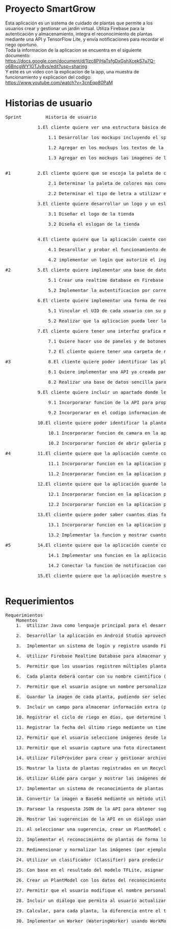 # Proyecto SmartGrow
Esta aplicación es un sistema de cuidado de plantas que permite a los usuarios crear y gestionar un jardín virtual. Utiliza Firebase para la autenticación y almacenamiento, integra el reconocimiento de plantas mediante una API y TensorFlow Lite, y envía notificaciones para recordar el riego oportuno.<br/>
Toda la informacion de la aplicacion se encuentra en el siguiente documento:<br/>
https://docs.google.com/document/d/1lzc8PjHaTsfgDxGshXcekS7u7Q-o6BncgWY1GTJy8vs/edit?usp=sharing<br/>
Y este es un video con la explicacion de la app, una muestra de funcionamiento y explicacion del codigo:<br/>
https://www.youtube.com/watch?v=3cnEqp80PaM<br/>
</pre>
# Historias de usuario  
<pre>Sprint	 		Historia de usuario
	
  			1.El cliente quiere ver una estructura básica de la aplicación móvil para establecer sus expectativas
	
				1.1	Desarrollar los mockups incluyendo el splashscreen, login, home, pantalla de pedidos, pantalla de comentarios y pantalla de configuración
	
				1.2	Agregar en los mockups los textos de la aplicación				
	
				1.3	Agregar en los mockups las imagenes de la aplicación		
	

#1			2.El cliente quiere que se escoja la paleta de colores y tipo de letra para definir su identidad empresarial
	
				2.1	Determinar la paleta de colores mas conveniente de acuerdo a la tienda			Elegir el color verde para una aplicación sobre plantas puede ayudar a transmitir la esencia de la naturaleza, la vitalidad y la 																	tranquilidad, además de hacer que la aplicación sea fácilmente reconocible y agradable visualmente para los usuarios.
	
				2.2	Determinar el tipo de letra a utilizar en la aplicación					Aileron puede ser una excelente opción para una aplicación sobre plantas debido a su estilo moderno y limpio, su legibilidad en pantallas 																digitales, su variedad de estilos y su capacidad para mantener la consistencia de la marca.

  			3.El cliente quiere desarrollar un logo y un eslogan para dar a conocer su marca  
	
				3.1	Diseñar el logo de la tienda	
	
				3.2	Diseña el eslogan de la tienda	

  						
			4.El cliente quiere que la aplicación cuente con un Register y un login para identificar a sus clientes	
	
				4.1 Desarollar y probar el funcionamiento del registro
	
				4.2 implementar un login que autorize el ingreso en base a un registro previo
	
#2 			5.El cliente quiere implementar una base de datos que guarde plantas
	
				5.1 Crear una realtime database en Firebase y un modulo de autentificacion
	
				5.2 Implementar la autentificacion por correo y una forma de administrar las claves por tokens
	
  			6.El cliente quiere implementar una forma de realizar un registro de la planta dentro de la aplicacion	
	
				5.1 Vincular el UID de cada usuario con su propio jardin
	
				5.2 Realizar que la aplicacion pueda leer la base de datos y mostrar las plantas añadidas

  			7.El cliente quiere tener una interfaz grafica mas avanzada mas legible e intuitiva
	
				7.1 Quiere hacer uso de paneles y de botones con colores llamativos
	
				7.2 El cliente quiere tener una carpeta de recursos variados entre lo que se encuentran imagenes fuentes y formas

#3  			8.El cliente quiere poder identificar las plantas a traves de la aplicacion	
	
				8.1 Quiere implementar una API ya creada para identificarla 
	
				8.2 Realizar una base de datos sencilla para entrenar un modelo de reconocimiento
	
  			9.El cliente quiere incluir un apartado donde le indican el nombre cientifico de la planta identificada e informacion sobre la planta
	
				9.1 Incorporarar funcion de la API para proporcionar el nombre cientifico e informacion de la planta
	
				9.2 Incorporarar en el codigo informacion de la planta para que las plantas reconocidas con el modelo tambien muestren informacion de la planta		
	
  			10.El cliente quiere poder identificar la planta mediante una foto tomada en la app y tambien seleccionando desde la galeria
	
				10.1 Incorporarar funcion de camara en la app para tomar fotos
	
				10.2 Incorporarar funcion de abrir galeria para seleccionar una foto

#4 			11.El cliente quiere que la aplicación cuente con la funcion de registrar y personalizar el ciclo de riego de cada planta
	
				11.1 Incorporarar funcion en la aplicacion para que cada planta tenga su propio ciclo de riego elejido por el usuario
	
				11.2 Incorporarar funcion en la aplicacion para que el usuario pueda elejir los dias de ciclo de riego y el ultimo dia en que rego la planta

			12.El cliente quiere que la aplicación guarde las personalizaciones del usuario para ofrecer un mejor servicio
	
				12.1 Incorporarar funcion en la aplicacion para que el ciclo de riego de cada planta se guarde en firebase
	
				12.2 Incorporarar funcion en la aplicacion para que el ultimo dia de riego de cada planta se guarde en firebase

   			13.El cliente quiere poder saber cuantos dias faltan para regar la planta
	
				13.1 Incorporarar funcion en la aplicacion para que cuente cuantos dias faltan para regar la planta
	
				13.2 Implementar la funcion y mostrar cuantos dias faltan para regar la planta en el apartado de cada una

#5 			14.El cliente quiere que la aplicación cuente con sistema de notificaciones
	
				14.1 Implementar una funcion en la aplicacion para el dia que deba regar una planta la aplicacion le mande una notificacion
	
				14.2 Conectar la funcion de notificacion con firebase para que pueda saber si alguna planta se debe regar ese dia

			15.El cliente quiere que la aplicación muestre su cuenta de instagram para mejorar la interacción con sus clientes			
	
</pre>
# Requerimientos 
<pre>Requerimientos	
    Momentos	
	1.	Utilizar Java como lenguaje principal para el desarrollo de la aplicación.

	2.	Desarrollar la aplicación en Android Studio aprovechando sus herramientas de diseño, depuración y pruebas.

	3.	Implementar un sistema de login y registro usando Firebase Authentication.

	4.	Utilizar Firebase Realtime Database para almacenar y gestionar la información de las plantas.

	5.	Permitir que los usuarios registren múltiples plantas en un “jardín virtual”.

	6.	Cada planta deberá contar con su nombre científico (inmutable) que se muestre en la aplicación.

	7.	Permitir que el usuario asigne un nombre personalizado a cada planta.

	8.	Guardar la imagen de cada planta, pudiendo ser seleccionada desde la galería o capturada directamente con la cámara.

	9.	Incluir un campo para almacenar información extra (por ejemplo, extracto de Wikipedia) sobre cada planta.

	10.	Registrar el ciclo de riego en días, que determine la frecuencia de riego de la planta.

	11.	Registrar la fecha del último riego mediante un timestamp, para calcular cuándo debe regarse la planta.

	12.	Permitir que el usuario seleccione imágenes desde la galería para identificar o registrar una planta.

	13.	Permitir que el usuario capture una foto directamente desde la aplicación usando la cámara.

	14.	Utilizar FileProvider para crear y gestionar archivos temporales cuando se captura una imagen.

	15.	Mostrar la lista de plantas registradas en un RecyclerView, facilitando la navegación por el “jardín virtual”.

	16.	Utilizar Glide para cargar y mostrar las imágenes de las plantas de forma eficiente.

	17.	Implementar un sistema de reconocimiento de plantas que envíe la imagen (convertida a Base64) a una API externa (Plant.id).

	18.	Convertir la imagen a Base64 mediante un método utilitario para enviarla a la API.

	19.	Parsear la respuesta JSON de la API para obtener sugerencias (nombre, probabilidad, extracto de Wikipedia, imagen similar).

	20.	Mostrar las sugerencias de la API en un diálogo usando un adapter (SuggestionAdapter) y permitir la selección de una opción.

	21.	Al seleccionar una sugerencia, crear un PlantModel con los datos recibidos y guardarlo en Firebase.

	22.	Implementar el reconocimiento de plantas de forma local mediante un modelo TensorFlow Lite.

	23.	Redimensionar y normalizar las imágenes (por ejemplo, a 224x224) antes de enviarlas al modelo, usando ImageUtils.preprocessImage().

	24.	Utilizar un clasificador (Classifier) para predecir la especie de la planta y obtener un vector de probabilidades.

	25.	Con base en el resultado del modelo TFLite, asignar manualmente información extra a la planta mediante un bloque switch-case.

	26.	Crear un PlantModel con los datos del reconocimiento TensorFlow (nombre, infoText, imagen) y guardarlo en Firebase.

	27.	Permitir que el usuario modifique el nombre personalizado y otros datos de la planta, actualizándolos en Firebase.

	28.	Incluir un diálogo que permita al usuario actualizar el ciclo de riego (número de días) y seleccionar la fecha del último riego mediante un DatePicker.

	29.	Calcular, para cada planta, la diferencia entre el tiempo actual y la fecha en que se debe regar (lastWatered + wateringCycle en milisegundos) y mostrar este dato en la interfaz.

	30.	Implementar un Worker (WateringWorker) usando WorkManager que consulte periódicamente las plantas en Firebase y envíe notificaciones push cuando se cumplan las condiciones de riego.
